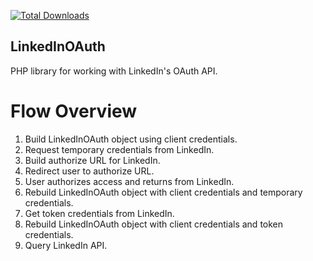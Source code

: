 [![Total Downloads](https://poser.pugx.org/maxwell2022/linkedin-oauth/downloads.png)](https://packagist.org/packages/maxwell2022/linkedin-oauth)

LinkedInOAuth
------------

PHP library for working with LinkedIn's OAuth API.

Flow Overview
=============

1. Build LinkedInOAuth object using client credentials.
2. Request temporary credentials from LinkedIn.
3. Build authorize URL for LinkedIn.
4. Redirect user to authorize URL.
5. User authorizes access and returns from LinkedIn.
6. Rebuild LinkedInOAuth object with client credentials and temporary credentials.
7. Get token credentials from LinkedIn.
8. Rebuild LinkedInOAuth object with client credentials and token credentials.
9. Query LinkedIn API.